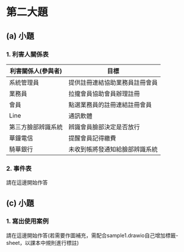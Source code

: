 # 第二大題 
## (a) 小題
### 1. 利害人關係表
|利害關係人(參與者)|目標|
|--|--|
|系統管理員|提供註冊連結協助業務員註冊會員|
|業務員|拉攏會員協助會員辦理註冊|
|會員|點選業務員的註冊連結註冊會員|
|Line|通訊軟體|
|第三方臉部辨識系統|辨識會員臉部決定是否放行|
|華鐘電信|提醒會員記得繳費|
|騎華銀行|未收到帳將發通知給臉部辨識系統|


### 2. 事件表
請在這邊開始作答

## (c) 小題
### 1. 寫出使用案例
請在這邊開始作答(若需要作圖補充，需配合sample1.drawio自己增加標籤-sheet，以課本中規則進行標註)